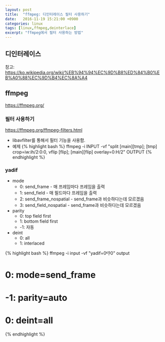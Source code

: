 ```yaml
---
layout: post
title:  "ffmpeg: 디인터레이스 필터 사용하기"
date:   2016-11-19 15:21:00 +0900
categories: linux
tags: [linux,ffmpeg,deinterlace]
excerpt: "ffmpeg에서 필터 사용하는 방법"
---
```

## 디인터레이스
참고: <https://ko.wikipedia.org/wiki/%EB%94%94%EC%9D%B8%ED%84%B0%EB%A0%88%EC%9D%B4%EC%8A%A4>

## ffmpeg
<https://ffmpeg.org/>

### 필터 사용하기
<https://ffmpeg.org/ffmpeg-filters.html>
* libavfilter를 통해서 필터 기능을 사용함.
* 예제
{% highlight bash %}
ffmpeg -i INPUT -vf "split [main][tmp]; [tmp] crop=iw:ih/2:0:0, vflip [flip]; [main][flip] overlay=0:H/2" OUTPUT
{% endhighlight %}

### yadif

* mode
	* 0: send_frame - 매 프레임마다 프레임을 출력
	* 1: send_field - 매 필드마다 프레임을 출력
	* 2: send_frame_nospatial - send_frame과 비슷하다는데 모르겠음
	* 3: send_field_nospatial - send_frame과 비슷하다는데 모르겠음
* parity
	* 0: top field first
	* 1: bottom field first
	* -1: 자동
* deint
	* 0: all
	* 1: interlaced

{% highlight bash %}
ffmpeg -i input -vf "yadif=0:-1:0" output 
# 0: mode=send_frame
# -1: parity=auto
# 0: deint=all
{% endhighlight %}

